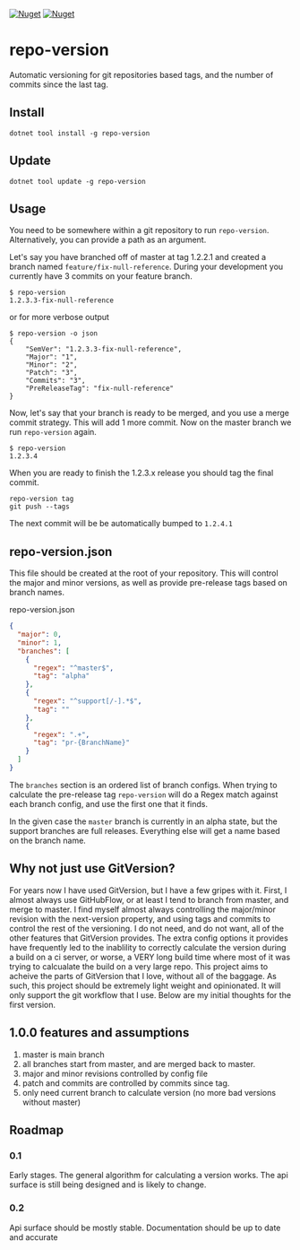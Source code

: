 [![Nuget](https://img.shields.io/nuget/v/repo-version?style=plastic)](https://www.nuget.org/packages/repo-version)
[![Nuget](https://img.shields.io/nuget/dt/repo-version?style=plastic)](https://www.nuget.org/packages/repo-version)

# repo-version
Automatic versioning for git repositories based tags, and the number of commits since the last tag.

## Install

```
dotnet tool install -g repo-version
```

## Update
```
dotnet tool update -g repo-version
```

## Usage

You need to be somewhere within a git repository to run `repo-version`. Alternatively, you can provide a path as an argument.

Let's say you have branched off of master at tag 1.2.2.1 and created a branch named `feature/fix-null-reference`.
During your development you currently have 3 commits on your feature branch.

```
$ repo-version
1.2.3.3-fix-null-reference
```

or for more verbose output

```
$ repo-version -o json
{
    "SemVer": "1.2.3.3-fix-null-reference",
    "Major": "1",
    "Minor": "2",
    "Patch": "3",
    "Commits": "3",
    "PreReleaseTag": "fix-null-reference"
}

```

Now, let's say that your branch is ready to be merged, and you use a merge commit strategy. This will add 1 more commit.
Now on the master branch we run `repo-version` again.

```
$ repo-version
1.2.3.4
```

When you are ready to finish the 1.2.3.x release you should tag the final commit.

```
repo-version tag
git push --tags
```

The next commit will be be automatically bumped to `1.2.4.1`

## repo-version.json
This file should be created at the root of your repository. This will
control the major and minor versions, as well as provide pre-release tags based
on branch names.

repo-version.json
```json
{
  "major": 0,
  "minor": 1,
  "branches": [
    {
      "regex": "^master$",
      "tag": "alpha"
    },
    {
      "regex": "^support[/-].*$",
      "tag": ""
    },
    {
      "regex": ".+",
      "tag": "pr-{BranchName}"
    }
  ]
}
```

The `branches` section is an ordered list of branch configs. When trying to calculate the pre-release tag `repo-version` will do a Regex match against each branch config, and use the first one that it finds.

In the given case the `master` branch is currently in an alpha state, but the support branches are full releases. Everything else will get a name based on the branch name.

## Why not just use GitVersion?

For years now I have used GitVersion, but I have a few gripes with it. First, I almost always
use GitHubFlow, or at least I tend to branch from master, and merge to master. I find myself
almost always controlling the major/minor revision with the next-version property, and using
tags and commits to control the rest of the versioning. I do not need, and do not want, all of
the other features that GitVersion provides. The extra config options it provides have frequently
led to the inablility to correctly calculate the version during a build on a ci server, or worse,
a VERY long build time where most of it was trying to calcualate the build on a very large repo.
This project aims to acheive the parts of GitVersion that I love, without all of the baggage.
As such, this project should be extremely light weight and opinionated. It will only support the
git workflow that I use. Below are my initial thoughts for the first version.

## 1.0.0 features and assumptions

1. master is main branch
2. all branches start from master, and are merged back to master.
3. major and minor revisions controlled by config file
4. patch and commits are controlled by commits since tag.
5. only need current branch to calculate version (no more bad versions without master)

## Roadmap

### 0.1
Early stages. The general algorithm for calculating a version works. The api surface is still being designed and is likely to change.

### 0.2
Api surface should be mostly stable. Documentation should be up to date and accurate

